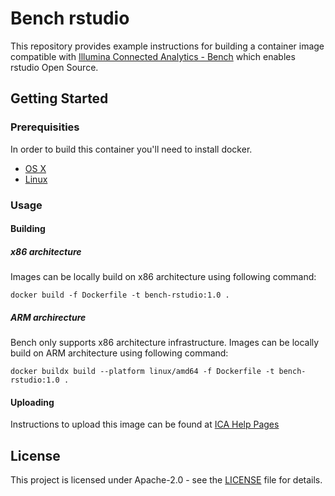 # Bench rstudio
This repository provides example instructions for building a container image compatible with [Illumina Connected Analytics - Bench](https://developer.illumina.com/illumina-connected-analytics) which enables rstudio Open Source.

## Getting Started

### Prerequisities

In order to build this container you'll need to install docker.

* [OS X](https://docs.docker.com/desktop/install/mac-install/)
* [Linux](https://docs.docker.com/desktop/install/linux/)

### Usage

#### Building

##### x86 architecture

Images can be locally build on x86 architecture using following command:

```shell
docker build -f Dockerfile -t bench-rstudio:1.0 .
```

##### ARM archirecture

Bench only supports x86 architecture infrastructure.
Images can be locally build on ARM architecture using following command:

```shell
docker buildx build --platform linux/amd64 -f Dockerfile -t bench-rstudio:1.0 .
```

#### Uploading

Instructions to upload this image can be found at [ICA Help Pages](https://help.ica.illumina.com/home/h-dockerrepository#importing-a-private-image)

## License

This project is licensed under Apache-2.0 - see the [LICENSE](LICENSE) file for details.
